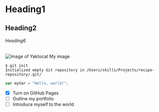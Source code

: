 # Heading1
## Heading2
###### Heading6

![Image of Yaktocat](https://octodex.github.com/images/yaktocat.png)
My image

```
$ git init
Initialized empty Git repository in /Users/skills/Projects/recipe-repository/.git/
```

``` javascript
var myVar = "Hello, world!";
```

- [x] Turn on GitHub Pages
- [ ] Outline my portfolio
- [ ] Introduce myself to the world
